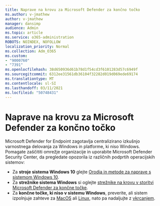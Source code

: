 ```yaml
---
title: Naprave na krovu za Microsoft Defender za končno točko
ms.author: v-jmathew
author: v-jmathew
manager: dansimp
audience: Admin
ms.topic: article
ms.service: o365-administration
ROBOTS: NOINDEX, NOFOLLOW
localization_priority: Normal
ms.collection: Adm_O365
ms.custom:
- "9000760"
- "7391"
ms.openlocfilehash: 38d650936d61b78d1f54cd3f6101283d57c6949f
ms.sourcegitcommit: 6312ee31561db36104f32282d019d069ede69174
ms.translationtype: MT
ms.contentlocale: sl-SI
ms.lasthandoff: 03/11/2021
ms.locfileid: "50748431"
---
```

# <a name="onboard-devices-to-microsoft-defender-for-endpoint"></a>Naprave na krovu za Microsoft Defender za končno točko

Microsoft Defender for Endpoint zagotavlja centralizirano izkušnjo varnostnega delovanja za Windows in platforme, ki niso Windows. Pomagate zaščititi omrežje organizacije in uporabite Microsoft Defender Security Center, da pregledate opozorila iz različnih podprtih operacijskih sistemov:

- Za **stroje sistema Windows 10** glejte [Orodja in metode za naprave s sistemom Windows 10](https://go.microsoft.com/fwlink/?linkid=2143460).
- Za **strežnike sistema Windows** si oglejte [strežnike na krovu v storitvi Microsoft Defender za končne točke](https://go.microsoft.com/fwlink/?linkid=2143627).
- Za **končne točke, ki niso v sistemu Windows**, preverite, ali sistem izpolnjuje zahteve za [MacOS](https://go.microsoft.com/fwlink/?linkid=2143461) ali [Linux](https://go.microsoft.com/fwlink/?linkid=2143462), nato pa nadaljujte z [vkrcanjem](https://go.microsoft.com/fwlink/?linkid=2143628).
